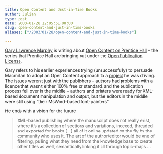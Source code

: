 ```yaml
---
title: Open Content and Just-in-Time Books
author: Julian
type: post
date: 2003-01-28T12:05:51+00:00
slug: open-content-and-just-in-time-books 
aliases: ["/2003/01/28/open-content-and-just-in-time-books"]

---
```

[Gary Lawrence Murphy][1] is writing about [Open Content on Prentice Hall][2] &#8211; the series that Prentice Hall are bringing out under the [Open Publication License][3]. 

Gary refers to his earlier experiences trying (unsuccessfully) to persuade Macmillan to adopt an Open Content approach to a [project][4] he was driving. The issues weren&#8217;t just with the publishers &#8211; authors had problems with a licence that wasn&#8217;t either 100% free or standard, and the publication process fell over in the middle &#8211; authors and printers were ready for XML-based document manipulation and output, but the editors in the middle were still using &#8220;their MsWord-based font-painters&#8221;

He ends with a vision for the future

<blockquote cite="https://www.teledyn.com/mt/archives/000526.html">
  <p>
    XML-based publishing where the manuscript does not really exist, where it&#8217;s a collection of sections and variations, indexed, threaded and exported for books [&#8230;] all of it online updated on the fly by the community who uses it. The art of the author/editor would be one of filtering, pulling what they need from the knowledge base to create other titles as well, semantically linking it all through topic-maps &#8230;
  </p>
</blockquote>

 [1]: https://www.teledyn.com/mt/ "TeledyN"
 [2]: https://www.teledyn.com/mt/archives/000526.html "TeledyN: Open Content on Prentice Hall"
 [3]: https://www.opencontent.org/openpub/
 [4]: https://kernelbook.sourceforge.net/